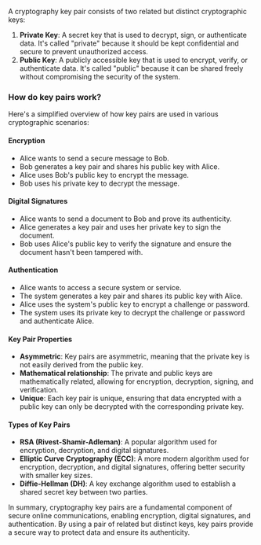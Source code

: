 A cryptography key pair consists of two related but distinct cryptographic keys:

1. **Private Key**: A secret key that is used to decrypt, sign, or authenticate data. It's called "private" because it should be kept confidential and secure to prevent unauthorized access.
2. **Public Key**: A publicly accessible key that is used to encrypt, verify, or authenticate data. It's called "public" because it can be shared freely without compromising the security of the system.

### How do key pairs work?

Here's a simplified overview of how key pairs are used in various cryptographic scenarios:

#### Encryption

- Alice wants to send a secure message to Bob.
- Bob generates a key pair and shares his public key with Alice.
- Alice uses Bob's public key to encrypt the message.
- Bob uses his private key to decrypt the message.

#### Digital Signatures

- Alice wants to send a document to Bob and prove its authenticity.
- Alice generates a key pair and uses her private key to sign the document.
- Bob uses Alice's public key to verify the signature and ensure the document hasn't been tampered with.

#### Authentication

- Alice wants to access a secure system or service.
- The system generates a key pair and shares its public key with Alice.
- Alice uses the system's public key to encrypt a challenge or password.
- The system uses its private key to decrypt the challenge or password and authenticate Alice.

#### Key Pair Properties

- **Asymmetric**: Key pairs are asymmetric, meaning that the private key is not easily derived from the public key.
- **Mathematical relationship**: The private and public keys are mathematically related, allowing for encryption, decryption, signing, and verification.
- **Unique**: Each key pair is unique, ensuring that data encrypted with a public key can only be decrypted with the corresponding private key.

#### Types of Key Pairs

- **RSA (Rivest-Shamir-Adleman)**: A popular algorithm used for encryption, decryption, and digital signatures.
- **Elliptic Curve Cryptography (ECC)**: A more modern algorithm used for encryption, decryption, and digital signatures, offering better security with smaller key sizes.
- **Diffie-Hellman (DH)**: A key exchange algorithm used to establish a shared secret key between two parties.

In summary, cryptography key pairs are a fundamental component of secure online communications, enabling encryption, digital signatures, and authentication. By using a pair of related but distinct keys, key pairs provide a secure way to protect data and ensure its authenticity.